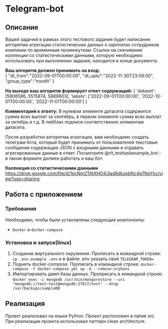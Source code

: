 
# Telegram-bot  
## Описание  
  
Вашей задачей в рамках этого тестового задания будет написание алгоритма агрегации статистических данных о зарплатах сотрудников компании по временным промежуткам. Ссылка на скачивание коллекции со статистическими данными, которую необходимо использовать при выполнении задания, находится в конце документа.  
  
**Ваш алгоритм должен принимать на вход:**  
	{
	"dt_from":"2022-09-01T00:00:00",
	"dt_upto":"2022-11-30T23:59:00",
	"group_type":"month"
	}
	
  **На выходе ваш алгоритм формирует ответ содержащий:**
	{
	'dataset': [5906586, 5515874, 5889803],
	 'labels': ['2022-09-01T00:00:00', '2022-10-01T00:00:00', '2022-11-01T00:00:00']
	 }

**Комментарий к ответу:**
В нулевом элементе датасета содержится сумма всех выплат за сентябрь, в первом
элементе сумма всех выплат за октябрь и т.д. В лейблах подписи соответственно
элементам датасета.

После разработки алгоритма агрегации, вам необходимо создать телеграм бота, который будет принимать от пользователей текстовые сообщения содержащие JSON с входными данными и отдавать агрегированные данные в ответ. Посмотрите @rlt_testtaskexample_bot - в таком формате должен работать и ваш бот.

**Коллекция со статистическими данными**
https://drive.google.com/file/d/1pcNm2TAtXHO4JIad9dkzpbNc4q7NoYkx/view?usp=sharing

## Работа с приложением  
  
### Требования  
  
Необходимо, чтобы были установлены следующие компоненты:  
  
- `Docker` и `docker-compose`   
  
### Установка и запуск(linux)  
1. Создание виртуального окружения. Прописать в командной строке:
`cp .env.example .env` 
и в файле .env указать свой `TELEGRAM_TOKEN=` 
2. Поднять docker-compose.  Прописать в командной строке:
`docker-compose -f docker-compose.yml up -d --remove-orphans`
3. Импортировать дамп базы данных. Проприсать в командной строке:
`docker exec -i mongodb /usr/bin/mongorestore --uri "mongodb://test:test@mongodb:27017/test" --drop /var/backups/sampleDB`
  
## Реализация
Проект реализовал на языке Python. Проект расположен в папке src. 
При реализации проекта использовал паттерн clean architecture.

